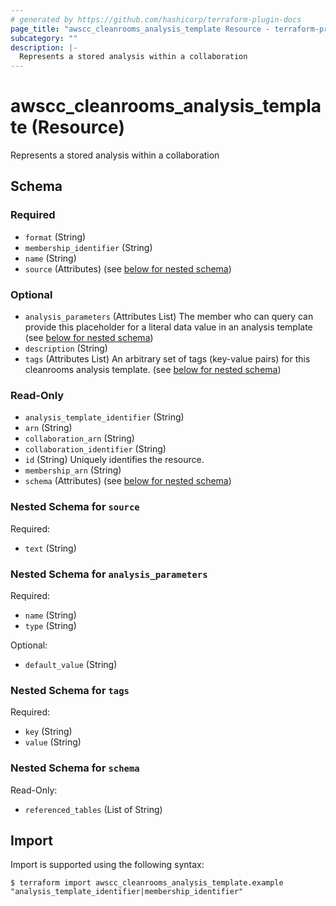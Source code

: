 ```yaml
---
# generated by https://github.com/hashicorp/terraform-plugin-docs
page_title: "awscc_cleanrooms_analysis_template Resource - terraform-provider-awscc"
subcategory: ""
description: |-
  Represents a stored analysis within a collaboration
---
```


# awscc_cleanrooms_analysis_template (Resource)

Represents a stored analysis within a collaboration



<!-- schema generated by tfplugindocs -->
## Schema

### Required

- `format` (String)
- `membership_identifier` (String)
- `name` (String)
- `source` (Attributes) (see [below for nested schema](#nestedatt--source))

### Optional

- `analysis_parameters` (Attributes List) The member who can query can provide this placeholder for a literal data value in an analysis template (see [below for nested schema](#nestedatt--analysis_parameters))
- `description` (String)
- `tags` (Attributes List) An arbitrary set of tags (key-value pairs) for this cleanrooms analysis template. (see [below for nested schema](#nestedatt--tags))

### Read-Only

- `analysis_template_identifier` (String)
- `arn` (String)
- `collaboration_arn` (String)
- `collaboration_identifier` (String)
- `id` (String) Uniquely identifies the resource.
- `membership_arn` (String)
- `schema` (Attributes) (see [below for nested schema](#nestedatt--schema))

<a id="nestedatt--source"></a>
### Nested Schema for `source`

Required:

- `text` (String)


<a id="nestedatt--analysis_parameters"></a>
### Nested Schema for `analysis_parameters`

Required:

- `name` (String)
- `type` (String)

Optional:

- `default_value` (String)


<a id="nestedatt--tags"></a>
### Nested Schema for `tags`

Required:

- `key` (String)
- `value` (String)


<a id="nestedatt--schema"></a>
### Nested Schema for `schema`

Read-Only:

- `referenced_tables` (List of String)

## Import

Import is supported using the following syntax:

```shell
$ terraform import awscc_cleanrooms_analysis_template.example "analysis_template_identifier|membership_identifier"
```
